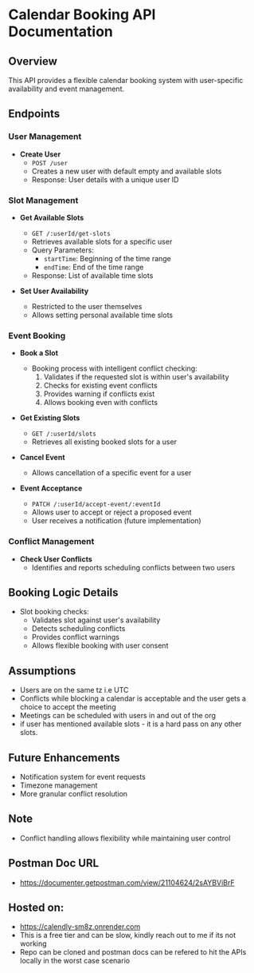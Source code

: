 # Calendar Booking API Documentation

## Overview
This API provides a flexible calendar booking system with user-specific availability and event management.

## Endpoints

### User Management
- **Create User**
  - `POST /user`
  - Creates a new user with default empty and available slots
  - Response: User details with a unique user ID

### Slot Management
- **Get Available Slots**
  - `GET /:userId/get-slots`
  - Retrieves available slots for a specific user
  - Query Parameters:
    - `startTime`: Beginning of the time range
    - `endTime`: End of the time range
  - Response: List of available time slots

- **Set User Availability**
  - Restricted to the user themselves
  - Allows setting personal available time slots

### Event Booking
- **Book a Slot**
  - Booking process with intelligent conflict checking:
    1. Validates if the requested slot is within user's availability
    2. Checks for existing event conflicts
    3. Provides warning if conflicts exist
    4. Allows booking even with conflicts

- **Get Existing Slots**
  - `GET /:userId/slots`
  - Retrieves all existing booked slots for a user

- **Cancel Event**
  - Allows cancellation of a specific event for a user

- **Event Acceptance**
  - `PATCH /:userId/accept-event/:eventId`
  - Allows user to accept or reject a proposed event
  - User receives a notification (future implementation)

### Conflict Management
- **Check User Conflicts**
  - Identifies and reports scheduling conflicts between two users

## Booking Logic Details
- Slot booking checks:
  - Validates slot against user's availability
  - Detects scheduling conflicts
  - Provides conflict warnings
  - Allows flexible booking with user consent

## Assumptions
- Users are on the same tz i.e UTC
- Conflicts while blocking a calendar is acceptable and the user gets a choice to accept the meeting
- Meetings can be scheduled with users in and out of the org
- if user has mentioned available slots - it is a hard pass on any other slots.

## Future Enhancements
- Notification system for event requests
- Timezone management
- More granular conflict resolution

## Note
- Conflict handling allows flexibility while maintaining user control

## Postman Doc URL
- https://documenter.getpostman.com/view/21104624/2sAYBViBrF


## Hosted on:
- https://calendly-sm8z.onrender.com
- This is a free tier and can be slow, kindly reach out to me if its not working
- Repo can be cloned and postman docs can be refered to hit the APIs locally in the worst case scenario
